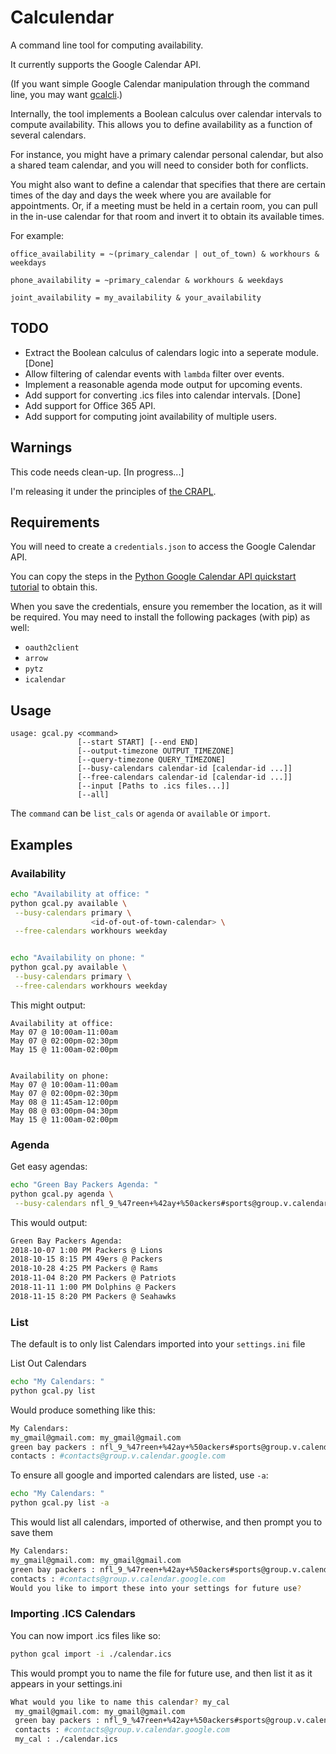 # Calculendar

A command line tool for computing availability.

It currently supports the Google Calendar API.

(If you want simple Google Calendar manipulation through the command line, you may want [gcalcli](https://pypi.org/project/gcalcli/).)

Internally, the tool implements a Boolean calculus over calendar intervals to
compute availability.  This allows you to define availability as a function of
several calendars.

For instance, you might have a primary calendar personal calendar, but also a
shared team calendar, and you will need to consider both for conflicts.

You might also want to define a calendar that specifies that there are
certain times of the day and days the week where you are available for
appointments.  Or, if a meeting must be held in a certain room, you can pull in
the in-use calendar for that room and invert it to obtain its available times.

For example:

```
office_availability = ~(primary_calendar | out_of_town) & workhours & weekdays

phone_availability = ~primary_calendar & workhours & weekdays

joint_availability = my_availability & your_availability
```




## TODO

 + Extract the Boolean calculus of calendars logic into a seperate module. [Done]
 + Allow filtering of calendar events with `lambda` filter over events.
 + Implement a reasonable agenda mode output for upcoming events.
 + Add support for converting .ics files into calendar intervals. [Done]
 + Add support for Office 365 API.
 + Add support for computing joint availability of multiple users.

## Warnings

This code needs clean-up. [In progress...]

I'm releasing it under the principles of [the CRAPL](http://matt.might.net/articles/crapl/).


## Requirements

You will need to create a `credentials.json` to access the Google Calendar API.

You can copy the steps in the [Python Google Calendar API quickstart tutorial](https://developers.google.com/calendar/quickstart/python) to obtain this.

When you save the credentials, ensure you remember the location, as it will be required. 
You may need to install the following packages (with pip) as well:

 + `oauth2client`
 + `arrow`
 + `pytz`
 + `icalendar`


## Usage

```
usage: gcal.py <command>
               [--start START] [--end END]
               [--output-timezone OUTPUT_TIMEZONE]
               [--query-timezone QUERY_TIMEZONE]
               [--busy-calendars calendar-id [calendar-id ...]]
               [--free-calendars calendar-id [calendar-id ...]]
               [--input [Paths to .ics files...]]
               [--all]
```

The `command` can be `list_cals` or `agenda` or `available` or `import`.


## Examples

### Availability
```bash
echo "Availability at office: "
python gcal.py available \
 --busy-calendars primary \
                  <id-of-out-of-town-calendar> \
 --free-calendars workhours weekday


echo "Availability on phone: "
python gcal.py available \
 --busy-calendars primary \
 --free-calendars workhours weekday
```

This might output:

```
Availability at office:
May 07 @ 10:00am-11:00am
May 07 @ 02:00pm-02:30pm
May 15 @ 11:00am-02:00pm


Availability on phone:
May 07 @ 10:00am-11:00am
May 07 @ 02:00pm-02:30pm
May 08 @ 11:45am-12:00pm
May 08 @ 03:00pm-04:30pm
May 15 @ 11:00am-02:00pm

```

### Agenda
Get easy agendas:
```bash
echo "Green Bay Packers Agenda: "
python gcal.py agenda \
 --busy-calendars nfl_9_%47reen+%42ay+%50ackers#sports@group.v.calendar.google.com

```
This would output:
```bash
Green Bay Packers Agenda:
2018-10-07 1:00 PM Packers @ Lions
2018-10-15 8:15 PM 49ers @ Packers
2018-10-28 4:25 PM Packers @ Rams
2018-11-04 8:20 PM Packers @ Patriots
2018-11-11 1:00 PM Dolphins @ Packers
2018-11-15 8:20 PM Packers @ Seahawks
```

### List
The default is to only list Calendars imported into your `settings.ini` file

List Out Calendars
```bash
echo "My Calendars: "
python gcal.py list 
 ```
 
 Would produce something like this:
 ```bash
 My Calendars:
 my_gmail@gmail.com: my_gmail@gmail.com
 green bay packers : nfl_9_%47reen+%42ay+%50ackers#sports@group.v.calendar.google.com
 contacts : #contacts@group.v.calendar.google.com
 ```
 
 To ensure all google and imported calendars are listed, use `-a`:
 
 ```bash
echo "My Calendars: "
python gcal.py list -a 
 ```
 
This would list all calendars, imported of otherwise, and then prompt you to save them
 ```bash
 My Calendars:
 my_gmail@gmail.com: my_gmail@gmail.com
 green bay packers : nfl_9_%47reen+%42ay+%50ackers#sports@group.v.calendar.google.com
 contacts : #contacts@group.v.calendar.google.com
 Would you like to import these into your settings for future use?
 ```
 
 ### Importing .ICS Calendars
You can now import .ics files like so:

```bash
python gcal import -i ./calendar.ics
```
This would prompt you to name the file for future use, and then list it as it appears in your settings.ini
```bash
What would you like to name this calendar? my_cal
 my_gmail@gmail.com: my_gmail@gmail.com
 green bay packers : nfl_9_%47reen+%42ay+%50ackers#sports@group.v.calendar.google.com
 contacts : #contacts@group.v.calendar.google.com
 my_cal : ./calendar.ics
```
